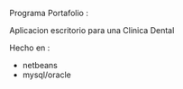 
Programa Portafolio :

Aplicacion escritorio para una Clinica Dental

Hecho en :
- netbeans
- mysql/oracle
